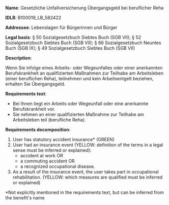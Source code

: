 <b>Name</b>: Gesetzliche Unfallversicherung Übergangsgeld bei beruflicher Reha

<b>IDLB</b>: B100019_LB_582422

<b>Addressee</b>: Lebenslagen für Bürgerinnen und Bürger

<b>Legal basis</b>: § 50 Sozialgesetzbuch Siebtes Buch (SGB VII); § 52 Sozialgesetzbuch Siebtes Buch (SGB VII); § 66 Sozialgesetzbuch Neuntes Buch (SGB IX); § 49 Sozialgesetzbuch Siebtes Buch (SGB VII)

<b>Description</b>: 

Wenn Sie infolge eines Arbeits- oder Wegeunfalles oder einer anerkannten
Berufskrankheit an qualifizierten Maßnahmen zur Teilhabe am Arbeitsleben
(einer beruflichen Reha), teilnehmen und kein Arbeitsentgelt beziehen,
erhalten Sie Übergangsgeld.

<b>Requirements text</b>:

  * Bei Ihnen liegt ein Arbeits oder Wegeunfall oder eine anerkannte Berufskrankheit vor.
  * Sie nehmen an einer qualifizierten Maßnahme zur Teilhabe am Arbeitsleben teil (berufliche Reha).

<b>Requirements decomposition</b>:

1. User has statutory accident insurance* (GREEN)
2. User had an insurance event (YELLOW: definition of the terms in a legal sense must be inferred or explained):
    - accident at work OR 
    - a commuting accident OR
    - a recognized occupational disease.
3. As a result of the insurance event, the user takes part in occupational rehabilitation. (YELLOW: which measures are qualified must be inferred or explained)

*Not explicitly mentioned in the requirements text, but can be inferred from the benefit's name